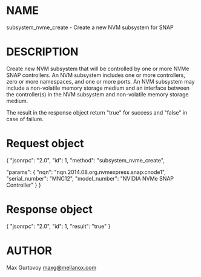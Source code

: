 # NAME

subsystem_nvme_create - Create a new NVM subsystem for SNAP

# DESCRIPTION

Create new NVM subsystem that will be controlled by one or more NVMe SNAP
controllers. An NVM subsystem includes one or more controllers, zero or
more namespaces, and one or more ports. An NVM subsystem may include a
non-volatile memory storage medium and an interface between the
controller(s) in the NVM subsystem and non-volatile memory storage
medium.

The result in the response object return "true" for success and "false"
in case of failure.

# Request object

{
  "jsonrpc": "2.0",
  "id": 1,
  "method": "subsystem_nvme_create",

  "params": {
    "nqn": "nqn.2014.08.org.nvmexpress.snap:cnode1",
    "serial_number": "MNC12",
    "model_number": "NVIDIA NVMe SNAP Controller"
  }
}

# Response object

{
  "jsonrpc": "2.0",
  "id": 1,
  "result": "true"
}


# AUTHOR

Max Gurtovoy <maxg@mellanox.com>
